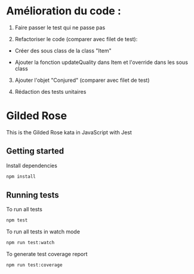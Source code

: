 # Amélioration du code :

1.  Faire passer le test qui ne passe pas

2.  Refactoriser le code (comparer avec filet de test):
   
   - Créer des sous class de la class "Item"
   
   - Ajouter la fonction updateQuality dans Item et l'override dans les sous class

3.  Ajouter l'objet "Conjured" (comparer avec filet de test)

4. Rédaction des tests unitaires

# Gilded Rose

This is the Gilded Rose kata in JavaScript with Jest

## Getting started

Install dependencies

```sh
npm install
```

## Running tests

To run all tests

```sh
npm test
```

To run all tests in watch mode

```sh
npm run test:watch
```

To generate test coverage report

```sh
npm run test:coverage
```
